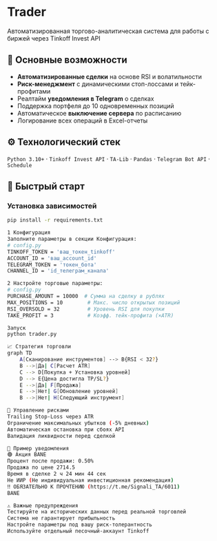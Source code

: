# Trader
Автоматизированная торгово-аналитическая система для работы с биржей через Tinkoff Invest API
## 📌 Основные возможности

- **Автоматизированные сделки** на основе RSI и волатильности
- **Риск-менеджмент** с динамическими стоп-лоссами и тейк-профитами
- Реалтайм **уведомления в Telegram** о сделках
- Поддержка портфеля до 10 одновременных позиций
- Автоматическое **выключение сервера** по расписанию
- Логирование всех операций в Excel-отчеты

## ⚙️ Технологический стек

`Python 3.10+` · `Tinkoff Invest API` · `TA-Lib` · `Pandas` · `Telegram Bot API` · `Schedule`

## 🚀 Быстрый старт

### Установка зависимостей
```bash
pip install -r requirements.txt

1 Конфигурация
Заполните параметры в секции Конфигурация:
# config.py
TINKOFF_TOKEN = 'ваш_токен_tinkoff'
ACCOUNT_ID = 'ваш_account_id'
TELEGRAM_TOKEN = 'токен_бота'
CHANNEL_ID = 'id_телеграм_канала'

2 Настройте торговые параметры:
# config.py
PURCHASE_AMOUNT = 10000  # Сумма на сделку в рублях
MAX_POSITIONS = 10        # Макс. число открытых позиций
RSI_OVERSOLD = 32         # Уровень RSI для покупки
TAKE_PROFIT = 3           # Коэфф. тейк-профита (×ATR)

Запуск
python trader.py

📈 Стратегия торговли
graph TD
    A[Сканирование инструментов] --> B{RSI < 32?}
    B -->|Да| C[Расчет ATR]
    C --> D[Покупка + Установка уровней]
    D --> E{Цена достигла TP/SL?}
    E -->|Да| F[Продажа]
    E -->|Нет| G[Обновление уровней]
    B -->|Нет| H[Следующий инструмент]

🔐 Управление рисками
Trailing Stop-Loss через ATR
Ограничение максимальных убытков (-5% дневных)
Автоматическая остановка при сбоях API
Валидация ликвидности перед сделкой

📨 Пример уведомления
🟢 Акция BANE
Процент после продажи: 0.50%
Продажа по цене 2714.5
Время в сделке 2 ч 24 мин 44 сек
Не ИИР (Не индивидуальная инвестиционная рекомендация)
‼️ ОБЯЗАТЕЛЬНО К ПРОЧТЕНИЮ (https://t.me/Signali_TA/6011)
BANE

⚠️ Важные предупреждения
Тестируйте на исторических данных перед реальной торговлей
Система не гарантирует прибыльность
Настройте параметры под вашу риск-толерантность
Используйте отдельный песочный-аккаунт Tinkoff
